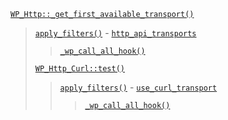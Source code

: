 <p><code><a href="https://developer.wordpress.org/reference/classes/wp_http/_get_first_available_transport/">WP_Http::_get_first_available_transport()</a></code></p>

<blockquote>

 [`apply_filters()`](https://developer.wordpress.org/reference/functions/apply_filters/) - [`http_api_transports`](https://developer.wordpress.org/reference/hooks/http_api_transports/)
 
> [`_wp_call_all_hook()`](https://developer.wordpress.org/reference/functions/_wp_call_all_hook/)
 
 [`WP_Http_Curl::test()`](https://developer.wordpress.org/reference/classes/wp_http_curl/test/)
 
> [`apply_filters()`](https://developer.wordpress.org/reference/functions/apply_filters/) - [`use_curl_transport`](https://developer.wordpress.org/reference/hooks/use_curl_transport/)
> 
>> [`_wp_call_all_hook()`](https://developer.wordpress.org/reference/functions/_wp_call_all_hook/)

</blockquote>